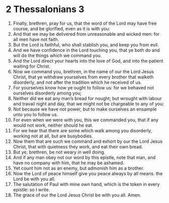 ﻿# 2 Thessalonians 3
1. Finally, brethren, pray for us, that the word of the Lord may have free course, and be glorified, even as it is with you: 
2. And that we may be delivered from unreasonable and wicked men: for all men have not faith. 
3. But the Lord is faithful, who shall stablish you, and keep you from evil. 
4. And we have confidence in the Lord touching you, that ye both do and will do the things which we command you. 
5. And the Lord direct your hearts into the love of God, and into the patient waiting for Christ. 
6. Now we command you, brethren, in the name of our the Lord Jesus Christ, that ye withdraw yourselves from every brother that walketh disorderly, and not after the tradition which he received of us. 
7. For yourselves know how ye ought to follow us: for we behaved not ourselves disorderly among you; 
8. Neither did we eat any man’s bread for nought; but wrought with labour and travail night and day, that we might not be chargeable to any of you: 
9. Not because we have not power, but to make ourselves an ensample unto you to follow us. 
10. For even when we were with you, this we commanded you, that if any would not work, neither should he eat. 
11. For we hear that there are some which walk among you disorderly, working not at all, but are busybodies. 
12. Now them that are such we command and exhort by our the Lord Jesus Christ, that with quietness they work, and eat their own bread. 
13. But ye, brethren, be not weary in well doing. 
14. And if any man obey not our word by this epistle, note that man, and have no company with him, that he may be ashamed. 
15. Yet count him not as an enemy, but admonish him as a brother. 
16. Now the Lord of peace himself give you peace always by all means. the Lord be with you all. 
17. The salutation of Paul with mine own hand, which is the token in every epistle: so I write. 
18. The grace of our the Lord Jesus Christ be with you all. Amen. 
